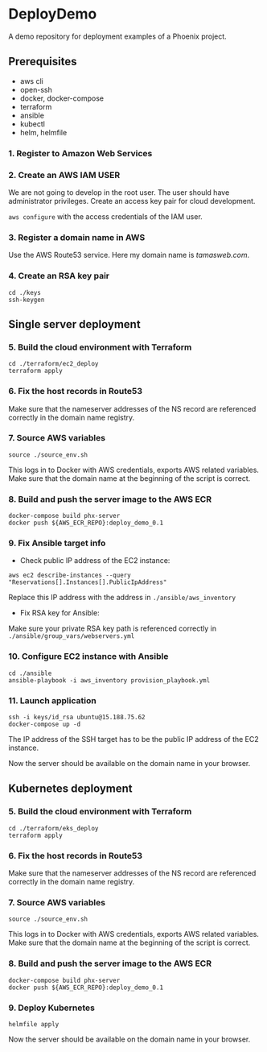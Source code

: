 # DeployDemo

A demo repository for deployment examples of a Phoenix project.

## Prerequisites
- aws cli
- open-ssh
- docker, docker-compose
- terraform
- ansible
- kubectl
- helm, helmfile

### 1. Register to Amazon Web Services

### 2. Create an AWS IAM USER
We are not going to develop in the root user.
The user should have administrator privileges.
Create an access key pair for cloud development.

`aws configure` with the access credentials of the IAM user.

### 3. Register a domain name in AWS
Use the AWS Route53 service.
Here my domain name is *tamasweb.com*.

### 4. Create an RSA key pair
```
cd ./keys
ssh-keygen
```

## Single server deployment

### 5. Build the cloud environment with Terraform

```
cd ./terraform/ec2_deploy
terraform apply
```

### 6. Fix the host records in Route53
Make sure that the nameserver addresses of the NS record are referenced correctly in the domain name registry.

### 7. Source AWS variables
```
source ./source_env.sh
```
This logs in to Docker with AWS credentials, exports AWS related variables.
Make sure that the domain name at the beginning of the script is correct.

### 8. Build and push the server image to the AWS ECR

```
docker-compose build phx-server
docker push ${AWS_ECR_REPO}:deploy_demo_0.1
```

### 9. Fix Ansible target info
- Check public IP address of the EC2 instance:

```
aws ec2 describe-instances --query "Reservations[].Instances[].PublicIpAddress"
```
Replace this IP address with the address in `./ansible/aws_inventory`

- Fix RSA key for Ansible:

Make sure your private RSA key path is referenced correctly in `./ansible/group_vars/webservers.yml`

### 10. Configure EC2 instance with Ansible

```
cd ./ansible
ansible-playbook -i aws_inventory provision_playbook.yml
```

### 11. Launch application

```
ssh -i keys/id_rsa ubuntu@15.188.75.62
docker-compose up -d
```

The IP address of the SSH target has to be the public IP address of the EC2 instance.

Now the server should be available on the domain name in your browser.

## Kubernetes deployment

### 5. Build the cloud environment with Terraform

```
cd ./terraform/eks_deploy
terraform apply
```

### 6. Fix the host records in Route53
Make sure that the nameserver addresses of the NS record are referenced correctly in the domain name registry.

### 7. Source AWS variables
```
source ./source_env.sh
```
This logs in to Docker with AWS credentials, exports AWS related variables.
Make sure that the domain name at the beginning of the script is correct.

### 8. Build and push the server image to the AWS ECR

```
docker-compose build phx-server
docker push ${AWS_ECR_REPO}:deploy_demo_0.1
```

### 9. Deploy Kubernetes

```
helmfile apply
```
Now the server should be available on the domain name in your browser.
